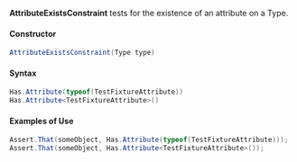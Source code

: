 **AttributeExistsConstraint** tests for the existence of an attribute on a Type.

#### Constructor

```C#
AttributeExistsConstraint(Type type)
```

#### Syntax

```C#
Has.Attribute(typeof(TestFixtureAttribute))
Has.Attribute<TestFixtureAttribute>()
```


#### Examples of Use


```C#
Assert.That(someObject, Has.Attribute(typeof(TestFixtureAttribute)));
Assert.That(someObject, Has.Attribute<TestFixtureAttribute>());
```